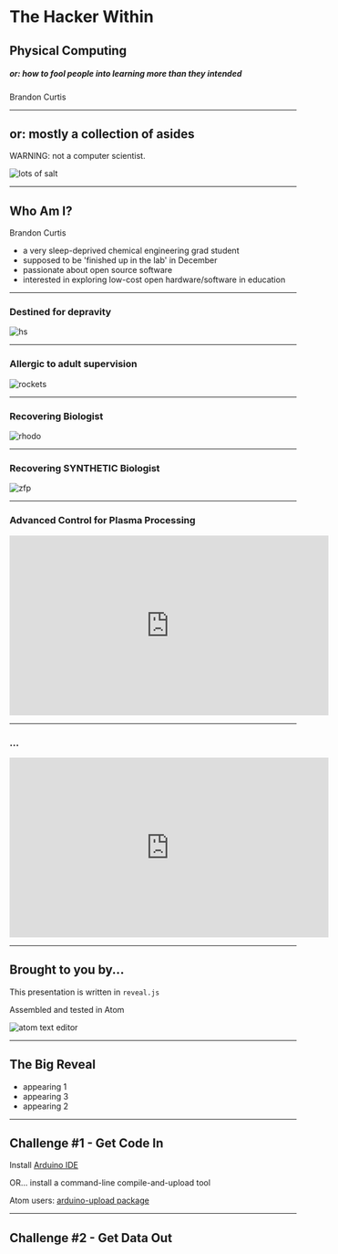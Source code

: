 # The Hacker Within

## Physical Computing

##### or: how to fool people into learning more than they intended

Brandon Curtis

------

## or: mostly a collection of asides

WARNING: not a computer scientist.

![lots of salt](img/salt.jpg "Season To Taste")

---

## Who Am I?

Brandon Curtis

+ a very sleep-deprived chemical engineering grad student
+ supposed to be 'finished up in the lab' in December
+ passionate about open source software
+ interested in exploring low-cost open hardware/software in education

---

### Destined for depravity

![hs](img/bc-hs.png)

---

### Allergic to adult supervision

![rockets](img/bc-rocket.png)

---

### Recovering Biologist

![rhodo](img/bc-rhodo.png)

---

### Recovering SYNTHETIC Biologist

![zfp](img/bc-zfp.png)

---

### Advanced Control for Plasma Processing

<iframe width="560" height="315" src="https://www.youtube.com/embed/7F2OqmqJBCw" frameborder="0" allowfullscreen></iframe>

---

### ...

<iframe width="560" height="315" src="https://www.youtube.com/embed/rHfVr7ohois" frameborder="0" allowfullscreen></iframe>

------

## Brought to you by...

This presentation is written in `reveal.js`

Assembled and tested in Atom

![atom text editor](img/atom.png)

---

## The Big Reveal

+ appearing 1 <!-- .element: class="fragment" data-fragment-index="1" -->
+ appearing 3 <!-- .element: class="fragment" data-fragment-index="3" -->
+ appearing 2 <!-- .element: class="fragment" data-fragment-index="2" -->

------

## Challenge #1 - Get Code In

Install [Arduino IDE](https://www.arduino.cc/en/Main/Software)

OR... install a command-line compile-and-upload tool

Atom users: [arduino-upload package](https://atom.io/packages/arduino-upload)

------

## Challenge #2 - Get Data Out
